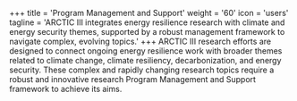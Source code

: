+++
title = 'Program Management and Support'
weight = '60'
icon = 'users'
tagline = 'ARCTIC III integrates energy resilience research with climate and energy security themes, supported by a robust management framework to navigate complex, evolving topics.'
+++
ARCTIC III research efforts are designed to connect ongoing energy resilience work with broader themes related to climate change, climate resiliency, decarbonization, and energy security. These complex and rapidly changing research topics require a robust and innovative research Program Management and Support framework to achieve its aims.   

